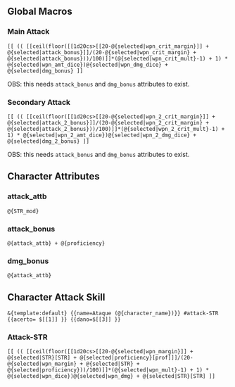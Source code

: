 ## Global Macros
### Main Attack
```
[[ (( [[ceil(floor([[1d20cs>[[20-@{selected|wpn_crit_margin}]] + @{selected|attack_bonus}]]/(20-@{selected|wpn_crit_margin} + @{selected|attack_bonus}))/100)]]*(@{selected|wpn_crit_mult}-1) + 1) * @{selected|wpn_amt_dice})@{selected|wpn_dmg_dice} + @{selected|dmg_bonus} ]]
```
OBS: this needs `attack_bonus` and `dmg_bonus` attributes to exist.
### Secondary Attack
```
[[ (( [[ceil(floor([[1d20cs>[[20-@{selected|wpn_2_crit_margin}]] + @{selected|attack_2_bonus}]]/(20-@{selected|wpn_2_crit_margin} + @{selected|attack_2_bonus}))/100)]]*(@{selected|wpn_2_crit_mult}-1) + 1) * @{selected|wpn_2_amt_dice})@{selected|wpn_2_dmg_dice} + @{selected|dmg_2_bonus} ]]
```
OBS: this needs `attack_bonus` and `dmg_bonus` attributes to exist.

## Character Attributes
### attack_attb
```
@{STR_mod}
```
### attack_bonus
```
@{attack_attb} + @{proficiency}
```
### dmg_bonus
```
@{attack_attb}
```
## Character Attack Skill
```
&{template:default} {{name=Ataque (@{character_name})}} #attack-STR {{acerto= $[[1]] }} {{dano=$[[3]] }}
```
### Attack-STR
```
[[ (( [[ceil(floor([[1d20cs>[[20-@{selected|wpn_margin}]] + @{selected|STR}[STR] + @{selected|proficiency}[prof]]]/(20-@{selected|wpn_margin} + @{selected|STR} + @{selected|proficiency}))/100)]]*(@{selected|wpn_mult}-1) + 1) * @{selected|wpn_dice})@{selected|wpn_dmg} + @{selected|STR}[STR] ]]
```
